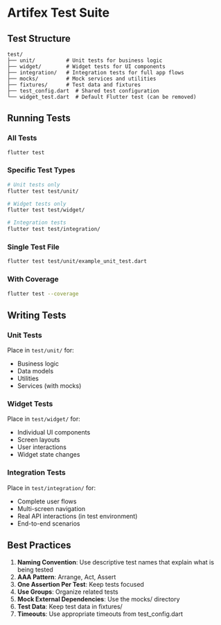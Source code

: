 # Artifex Test Suite

## Test Structure

```
test/
├── unit/          # Unit tests for business logic
├── widget/        # Widget tests for UI components
├── integration/   # Integration tests for full app flows
├── mocks/         # Mock services and utilities
├── fixtures/      # Test data and fixtures
├── test_config.dart  # Shared test configuration
└── widget_test.dart  # Default Flutter test (can be removed)
```

## Running Tests

### All Tests
```bash
flutter test
```

### Specific Test Types
```bash
# Unit tests only
flutter test test/unit/

# Widget tests only
flutter test test/widget/

# Integration tests
flutter test test/integration/
```

### Single Test File
```bash
flutter test test/unit/example_unit_test.dart
```

### With Coverage
```bash
flutter test --coverage
```

## Writing Tests

### Unit Tests
Place in `test/unit/` for:
- Business logic
- Data models
- Utilities
- Services (with mocks)

### Widget Tests
Place in `test/widget/` for:
- Individual UI components
- Screen layouts
- User interactions
- Widget state changes

### Integration Tests
Place in `test/integration/` for:
- Complete user flows
- Multi-screen navigation
- Real API interactions (in test environment)
- End-to-end scenarios

## Best Practices

1. **Naming Convention**: Use descriptive test names that explain what is being tested
2. **AAA Pattern**: Arrange, Act, Assert
3. **One Assertion Per Test**: Keep tests focused
4. **Use Groups**: Organize related tests
5. **Mock External Dependencies**: Use the mocks/ directory
6. **Test Data**: Keep test data in fixtures/
7. **Timeouts**: Use appropriate timeouts from test_config.dart